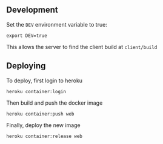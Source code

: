 ## Development

Set the `DEV` environment variable to true:

```
export DEV=true
```

This allows the server to find the client build at `client/build`

## Deploying

To deploy, first login to heroku

```
heroku container:login
```

Then build and push the docker image

```
heroku container:push web
```

Finally, deploy the new image

```
heroku container:release web
```
